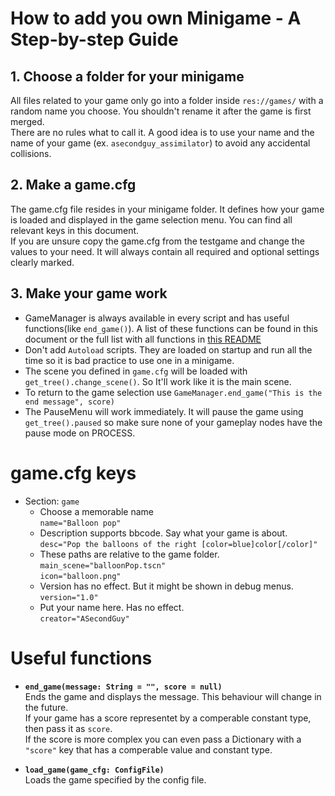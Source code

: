 # How to add you own Minigame - A Step-by-step Guide

## 1. Choose a folder for your minigame
All files related to your game only go into a folder inside `res://games/` with a random name you choose. You shouldn't rename it after the game is first merged.  
There are no rules what to call it. A good idea is to use your name and the name of your game (ex. `asecondguy_assimilator`) to avoid any accidental collisions.

## 2. Make a game.cfg
The game.cfg file resides in your minigame folder. It defines how your game is loaded and displayed in the game selection menu.
You can find all relevant keys in this document.  
If you are unsure copy the game.cfg from the testgame and change the values to your need.
It will always contain all required and optional settings clearly marked.

## 3. Make your game work
* GameManager is always available in every script and has useful functions(like `end_game()`). A list of these functions can be found in this document or the full list with all functions in [this README](../../menu/README.md)
* Don't add `Autoload` scripts. They are loaded on startup and run all the time so it is bad practice to use one in a minigame.
* The scene you defined in `game.cfg` will be loaded with `get_tree().change_scene()`. So It'll work like it is the main scene.
* To return to the game selection use `GameManager.end_game("This is the end message", score)`
* The PauseMenu will work immediately. It will pause the game using `get_tree().paused` so make sure none of your gameplay nodes have the pause mode on PROCESS.

# game.cfg keys
* Section: `game`
  * Choose a memorable name  
    `name="Balloon pop"`
  * Description supports bbcode. Say what your game is about.  
    `desc="Pop the balloons of the right [color=blue]color[/color]"`  
  * These paths are relative to the game folder.  
    `main_scene="balloonPop.tscn"`  
    `icon="balloon.png"`
  * Version has no effect. But it might be shown in debug menus.  
    `version="1.0"`
  * Put your name here. Has no effect.  
    `creator="ASecondGuy"`

# Useful functions
* **`end_game(message: String = "", score = null)`**  
  Ends the game and displays the message. This behaviour will change in the future.  
  If your game has a score representet by a comperable constant type, then pass it as `score`.  
  If the score is more complex you can even pass a Dictionary with a `"score"` key that has a comperable value and constant type.

* **`load_game(game_cfg: ConfigFile)`**  
  Loads the game specified by the config file.
